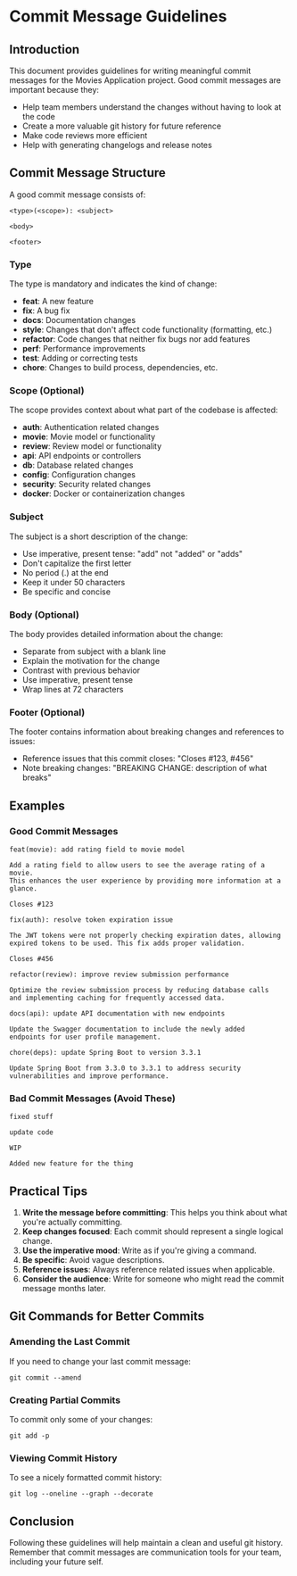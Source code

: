 # Commit Message Guidelines

## Introduction
This document provides guidelines for writing meaningful commit messages for the Movies Application project. Good commit messages are important because they:

- Help team members understand the changes without having to look at the code
- Create a more valuable git history for future reference
- Make code reviews more efficient
- Help with generating changelogs and release notes

## Commit Message Structure
A good commit message consists of:

```
<type>(<scope>): <subject>

<body>

<footer>
```

### Type
The type is mandatory and indicates the kind of change:

- **feat**: A new feature
- **fix**: A bug fix
- **docs**: Documentation changes
- **style**: Changes that don't affect code functionality (formatting, etc.)
- **refactor**: Code changes that neither fix bugs nor add features
- **perf**: Performance improvements
- **test**: Adding or correcting tests
- **chore**: Changes to build process, dependencies, etc.

### Scope (Optional)
The scope provides context about what part of the codebase is affected:

- **auth**: Authentication related changes
- **movie**: Movie model or functionality
- **review**: Review model or functionality
- **api**: API endpoints or controllers
- **db**: Database related changes
- **config**: Configuration changes
- **security**: Security related changes
- **docker**: Docker or containerization changes

### Subject
The subject is a short description of the change:

- Use imperative, present tense: "add" not "added" or "adds"
- Don't capitalize the first letter
- No period (.) at the end
- Keep it under 50 characters
- Be specific and concise

### Body (Optional)
The body provides detailed information about the change:

- Separate from subject with a blank line
- Explain the motivation for the change
- Contrast with previous behavior
- Use imperative, present tense
- Wrap lines at 72 characters

### Footer (Optional)
The footer contains information about breaking changes and references to issues:

- Reference issues that this commit closes: "Closes #123, #456"
- Note breaking changes: "BREAKING CHANGE: description of what breaks"

## Examples

### Good Commit Messages

```
feat(movie): add rating field to movie model

Add a rating field to allow users to see the average rating of a movie.
This enhances the user experience by providing more information at a glance.

Closes #123
```

```
fix(auth): resolve token expiration issue

The JWT tokens were not properly checking expiration dates, allowing
expired tokens to be used. This fix adds proper validation.

Closes #456
```

```
refactor(review): improve review submission performance

Optimize the review submission process by reducing database calls
and implementing caching for frequently accessed data.
```

```
docs(api): update API documentation with new endpoints

Update the Swagger documentation to include the newly added
endpoints for user profile management.
```

```
chore(deps): update Spring Boot to version 3.3.1

Update Spring Boot from 3.3.0 to 3.3.1 to address security
vulnerabilities and improve performance.
```

### Bad Commit Messages (Avoid These)

```
fixed stuff
```

```
update code
```

```
WIP
```

```
Added new feature for the thing
```

## Practical Tips

1. **Write the message before committing**: This helps you think about what you're actually committing.
2. **Keep changes focused**: Each commit should represent a single logical change.
3. **Use the imperative mood**: Write as if you're giving a command.
4. **Be specific**: Avoid vague descriptions.
5. **Reference issues**: Always reference related issues when applicable.
6. **Consider the audience**: Write for someone who might read the commit message months later.

## Git Commands for Better Commits

### Amending the Last Commit
If you need to change your last commit message:
```
git commit --amend
```

### Creating Partial Commits
To commit only some of your changes:
```
git add -p
```

### Viewing Commit History
To see a nicely formatted commit history:
```
git log --oneline --graph --decorate
```

## Conclusion
Following these guidelines will help maintain a clean and useful git history. Remember that commit messages are communication tools for your team, including your future self.